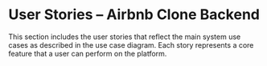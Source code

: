 # User Stories – Airbnb Clone Backend

This section includes the user stories that reflect the main system use cases as described in the use case diagram. Each story represents a core feature that a user can perform on the platform.

